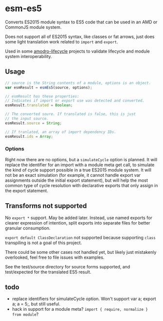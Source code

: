 # esm-es5

Converts ES2015 module syntax to ES5 code that can be used in an AMD or CommonJS module system.

Does not support all of ES2015 syntax, like classes or fat arrows, just does some light translation work related to `import` and `export`.

Used in some [amodro-lifecycle](https://github.com/amodrojs/amodro-lifecycle) projects to validate lifecycle and module system interoperability.

## Usage

```javascript
// source is the String contents of a module, options is an object.
var esmResult = esmEs5(source, options);

// esmResult has these properties:
// Indicates if import or export use was detected and converted.
esmResult.translated = Boolean;

// The converted soure. If translated is false, this is just
// the input source.
esmResult.source = String;

// If tranlated, an array of import dependency IDs.
esmResult.ids = Array;
```

### Options

Right now there are no options, but a `simulateCycle` option is planned. It will
replace the identifier for an import with a module meta get call, to simulate the kind of cycle support possible in a true ES2015 module system. It will not be an exact simulation (for example, it cannot handle export var assignments outside the initial export statement), but will help the most common type of cycle resolution with declarative exports that only assign in the export statement.

## Transforms not supported

No `export *` support. May be added later. Instead, use named exports for clearer expression of intention, split exports into separate files for better granular consumption.

`export default ClassDeclaration` not supported because supporting `class` transpiling is not a goal of this project.

There could be some other cases not handled yet, but likely just mistakenly overlooked, feel free to file issues with examples.

See the test/source directory for source forms supported, and test/expected for the translated ES5 result.

## todo

* replace identifiers for simulateCycle option. Won't support var a; export a; a = 5;, but still useful.
* hack in support for a module meta? `import { require, normalize } from module`?
